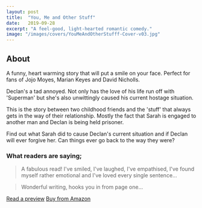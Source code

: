```yaml
---
layout: post
title:  "You, Me and Other Stuff"
date:   2019-09-28
excerpt: "A feel-good, light-hearted romantic comedy."
image: "/images/covers/YouMeAndOtherStufff-Cover-v03.jpg"
---
```


## About

A funny, heart warming story that will put a smile on your face. Perfect for fans of Jojo Moyes, Marian Keyes and David Nicholls.

Declan's a tad annoyed. Not only has the love of his life run off with 'Superman' but she's also unwittingly caused his current hostage situation. 

This is the story between two childhood friends and the 'stuff' that always gets in the way of their relationship. Mostly the fact that Sarah is engaged to another man and Declan is being held prisoner.

Find out what Sarah did to cause Declan's current situation and if Declan will ever forgive her. Can things ever go back to the way they were?

### What readers are saying;

> A fabulous read! I've smiled, I've laughed, I've empathised, I've found myself rather emotional and I've loved every single sentence...

> Wonderful writing, hooks you in from page one...

<a href="https://leer.amazon.es/kp/embed?asin=B07WPW458V&preview=newtab&linkCode=kpe&ref_=cm_sw_r_kb_dp_whp2DbS4DHX7G" target="_preview" class="button ">Read a preview</a>
<a href="https://www.amazon.co.uk/You-Other-Stuff-feel-good-light-hearted-ebook/dp/B07WPW458V/" target="_amazon" class="button special ">Buy from Amazon</a>
